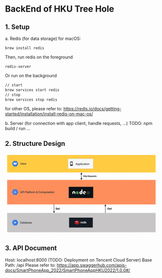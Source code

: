 # BackEnd of HKU Tree Hole

## 1. Setup
a. Redis (for data storage)
for macOS:
```
brew install redis
```

Then, run redis on the foreground
```
redis-server
```
Or run on the background
```
// start
brew services start redis
// stop
brew services stop redis
```

for other OS, please refer to: https://redis.io/docs/getting-started/installation/install-redis-on-mac-os/

b. Server (for connection with app client, handle requests, ...)
TODO: npm build / run ...

## 2. Structure Design
![Backend Design Graph](images/Structure.png)

## 3. API Document
Host: localhost:8000 (TODO: Deployment on Tencent Cloud Server)
Base Path: /api
Please refer to: https://app.swaggerhub.com/apis-docs/SmartPhoneApp_2022/SmartPhoneAppHKU2022/1.0.0#/
